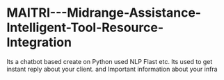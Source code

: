 # MAITRI---Midrange-Assistance-Intelligent-Tool-Resource-Integration
Its a chatbot based  create on Python used  NLP Flast etc. Its used to get instant reply about your client. and Important information about your infra
